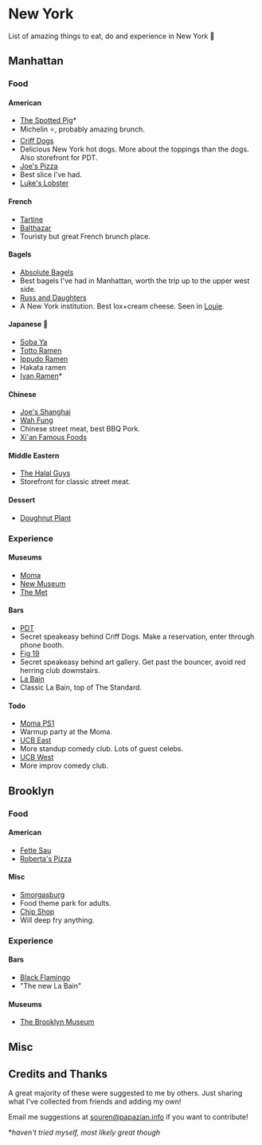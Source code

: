 # New York
List of amazing things to eat, do and experience in New York :apple:

## Manhattan

### Food

#### American

* [The Spotted Pig](http://www.thespottedpig.com/)*
 * Michelin :star:, probably amazing brunch.
* [Criff Dogs](http://www.yelp.com/biz/crif-dogs-new-york)
 * Delicious New York hot dogs. More about the toppings than the dogs. Also storefront for PDT.
* [Joe's Pizza](http://www.yelp.com/biz/joes-pizza-new-york-4)
 * Best slice I've had.
* [Luke's Lobster](http://www.yelp.com/biz/lukes-lobster-new-york)

#### French

* [Tartine](http://www.yelp.com/biz/tartine-new-york)
* [Balthazar](http://www.yelp.com/biz/balthazar-restaurant-new-york)
 * Touristy but great French brunch place.

#### Bagels

* [Absolute Bagels](http://www.yelp.com/biz/absolute-bagels-new-york)
 * Best bagels I've had in Manhattan, worth the trip up to the upper west side.
* [Russ and Daughters](http://www.yelp.com/biz/russ-and-daughters-new-york)
 * A New York institution. Best lox+cream cheese. Seen in [Louie](https://www.youtube.com/watch?v=sYvL7GcLxLA).

#### Japanese :ramen:

* [Soba Ya](http://www.yelp.com/biz/soba-ya-new-york)
* [Totto Ramen](http://www.yelp.com/biz/totto-ramen-new-york)
* [Ippudo Ramen](http://www.yelp.com/biz/ippudo-westside-new-york)
 * Hakata ramen
* [Ivan Ramen](http://www.yelp.com/biz/ivan-ramen-new-york)*

#### Chinese

* [Joe's Shanghai](http://www.yelp.com/biz/joes-shanghai-new-york-2)
* [Wah Fung](http://www.yelp.com/biz/wah-fung-1-fast-food-new-york-2)
 * Chinese street meat, best BBQ Pork. 
* [Xi'an Famous Foods](http://www.yelp.com/biz/xian-famous-foods-new-york-6)

#### Middle Eastern

* [The Halal Guys](http://www.yelp.com/biz/the-halal-guys-new-york-8)
 * Storefront for classic street meat.

#### Dessert

* [Doughnut Plant](http://www.yelp.com/biz/doughnut-plant-new-york)

### Experience

#### Museums

* [Moma](http://www.moma.org/)
* [New Museum](http://www.newmuseum.org/)
* [The Met](http://www.metmuseum.org/)

#### Bars

* [PDT](http://www.yelp.com/biz/please-dont-tell-new-york-2)
 * Secret speakeasy behind Criff Dogs. Make a reservation, enter through phone booth.
* [Fig 19](http://www.yelp.com/biz/fig-19-new-york)
 * Secret speakeasy behind art gallery. Get past the bouncer, avoid red herring club downstairs.
* [La Bain](http://www.yelp.com/biz/le-bain-new-york?osq=la+bain)
 * Classic La Bain, top of The Standard.

#### Todo

* [Moma PS1](http://momaps1.org/)
 * Warmup party at the Moma.
* [UCB East](http://www.yelp.com/biz/upright-citizens-brigade-theatre-east-new-york-2)
 * More standup comedy club. Lots of guest celebs.
* [UCB West](http://www.yelp.com/biz/upright-citizens-brigade-theatre-new-york-5)
 * More improv comedy club.

## Brooklyn

### Food

#### American
* [Fette Sau](http://www.yelp.com/biz/fette-sau-brooklyn)
* [Roberta's Pizza](http://www.yelp.com/biz/robertas-brooklyn-2)

#### Misc
* [Smorgasburg](http://www.yelp.com/biz/williamsburg-smorgasburg-saturday-brooklyn)
 * Food theme park for adults.
* [Chip Shop](http://www.yelp.com/biz/the-atlantic-chipshop-brooklyn)
 * Will deep fry anything.

### Experience

#### Bars
* [Black Flamingo](http://www.yelp.com/biz/black-flamingo-brooklyn)
 * "The new La Bain"

#### Museums

* [The Brooklyn Museum](https://www.brooklynmuseum.org/)

## Misc

## Credits and Thanks

A great majority of these were suggested to me by others. Just sharing what I've collected from friends and adding my own!

Email me suggestions at souren@papazian.info if you want to contribute!

**haven't tried myself, most likely great though*
